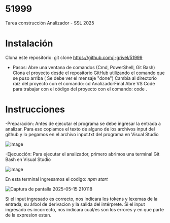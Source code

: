 # 51999
Tarea construcción Analizador - SSL 2025

# Instalación
Clona este repositorio: git clone https://github.com/j-grivel/51999

- Pasos: Abre una ventana de comandos (Cmd, PowerShell, Git Bash)
         Clona el proyecto desde el repositorio GitHub utilizando el comando que se puso arriba ( Se debe ver el mensaje "done")
         Cambia al directorio raíz del proyecto con el comando: cd AnalizadorFinal
         Abre VS Code para trabajar con el código del proyecto con el comando: code .
         
  
# Instrucciones
-Preparación: Antes de ejecutar el programa se debe ingresar la entrada a analizar. Para eso copiamos el texto de alguno de los archivos input del github y lo pegamos en el archivo input.txt del programa en Visual Studio

![image](https://github.com/user-attachments/assets/55961f93-d7fe-41b0-a191-a565b9c57df0)

-Ejecucción: Para ejecutar el analizador, primero abrimos una terminal Git Bash en Visual Studio

![image](https://github.com/user-attachments/assets/38657ed2-f869-4048-9ad2-7cfb89d6daef)

En esta terminal ingresamos el codigo: *npm start*  

![Captura de pantalla 2025-05-15 210118](https://github.com/user-attachments/assets/c4c28397-c102-43db-9633-a39a294f56e0)

Si el input ingresado es correcto, nos indicara los tokens y lexemas de la entrada, su árbol de derivacion y la salida del intérprete.
Si el input ingresado es incorrecto, nos indicara cual/es son los errores y en que parte de la expresion estan.



